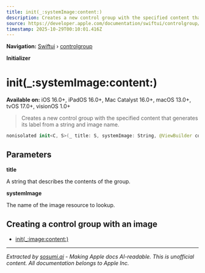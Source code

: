 ```yaml
---
title: init(_:systemImage:content:)
description: Creates a new control group with the specified content that generates its label from a string and image name.
source: https://developer.apple.com/documentation/swiftui/controlgroup/init(_:systemimage:content:)
timestamp: 2025-10-29T00:10:01.416Z
---
```


**Navigation:** [Swiftui](/documentation/swiftui) › [controlgroup](/documentation/swiftui/controlgroup)

**Initializer**

# init(_:systemImage:content:)

**Available on:** iOS 16.0+, iPadOS 16.0+, Mac Catalyst 16.0+, macOS 13.0+, tvOS 17.0+, visionOS 1.0+

> Creates a new control group with the specified content that generates its label from a string and image name.

```swift
nonisolated init<C, S>(_ title: S, systemImage: String, @ViewBuilder content: () -> C) where Content == LabeledControlGroupContent<C, Label<Text, Image>>, C : View, S : StringProtocol
```

## Parameters

**title**

A string that describes the contents of the group.



**systemImage**

The name of the image resource to lookup.



## Creating a control group with an image

- [init(_:image:content:)](/documentation/swiftui/controlgroup/init(_:image:content:))

---

*Extracted by [sosumi.ai](https://sosumi.ai) - Making Apple docs AI-readable.*
*This is unofficial content. All documentation belongs to Apple Inc.*
